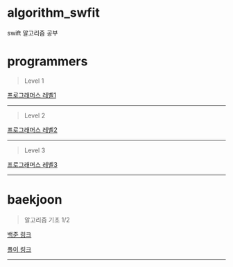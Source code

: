 # algorithm_swfit
swift 알고리즘 공부

# programmers
> Level 1
> 
[프로그래머스 레벨1](https://github.com/hhhan0315/algorithm_swfit/blob/main/프로그래머스_레벨1.md)

---

> Level 2

[프로그래머스 레벨2](https://github.com/hhhan0315/algorithm_swfit/blob/main/프로그래머스_레벨2.md)

---

> Level 3

[프로그래머스 레벨3](https://github.com/hhhan0315/algorithm_swfit/blob/main/프로그래머스_레벨3.md)

---

# baekjoon
> 알고리즘 기초 1/2

[백준 링크](https://code.plus/course/41)

[풀이 링크](https://github.com/hhhan0315/algorithm_swfit/blob/main/알고리즘_기초_1.md)

---
